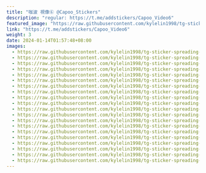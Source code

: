 ```yaml
---
title: "咖波 視像⑥ @Capoo_Stickers"
description: "regular: https://t.me/addstickers/Capoo_Video6"
featured_image: "https://raw.githubusercontent.com/kylelin1998/tg-sticker-spreading-worldwide-images/main/img/10dfc6ec-7620-4a5f-b1ae-087b5322cb17.jpg"
link: "https://t.me/addstickers/Capoo_Video6"
weight: 3
date: 2024-01-14T01:57:48+08:00
images:
  - https://raw.githubusercontent.com/kylelin1998/tg-sticker-spreading-worldwide-images/main/img/10dfc6ec-7620-4a5f-b1ae-087b5322cb17.jpg
  - https://raw.githubusercontent.com/kylelin1998/tg-sticker-spreading-worldwide-images/main/img/ca32da72-b031-4ce7-9d9d-739311c558f0.jpg
  - https://raw.githubusercontent.com/kylelin1998/tg-sticker-spreading-worldwide-images/main/img/8e156be7-744c-44f5-9b98-517ab3afd953.jpg
  - https://raw.githubusercontent.com/kylelin1998/tg-sticker-spreading-worldwide-images/main/img/0c55052e-67ae-46e9-acbe-ac583cdcb430.jpg
  - https://raw.githubusercontent.com/kylelin1998/tg-sticker-spreading-worldwide-images/main/img/6a10ffbd-8833-4a5d-bf20-f0f52deddac1.jpg
  - https://raw.githubusercontent.com/kylelin1998/tg-sticker-spreading-worldwide-images/main/img/8249c081-9677-4cd5-b9c5-e787c9c84afe.jpg
  - https://raw.githubusercontent.com/kylelin1998/tg-sticker-spreading-worldwide-images/main/img/bf5fe978-c5a2-40f9-bb3c-761fa4a40017.jpg
  - https://raw.githubusercontent.com/kylelin1998/tg-sticker-spreading-worldwide-images/main/img/2619510c-3f7f-47e1-8264-24a71fab0e44.jpg
  - https://raw.githubusercontent.com/kylelin1998/tg-sticker-spreading-worldwide-images/main/img/7b4e9f01-4ad6-4041-afb0-025a9d8e1341.jpg
  - https://raw.githubusercontent.com/kylelin1998/tg-sticker-spreading-worldwide-images/main/img/4ae1becd-3980-4223-a33e-71a7302b2996.jpg
  - https://raw.githubusercontent.com/kylelin1998/tg-sticker-spreading-worldwide-images/main/img/0385b721-6915-426a-873b-7ca29d9d2374.jpg
  - https://raw.githubusercontent.com/kylelin1998/tg-sticker-spreading-worldwide-images/main/img/dc4986ba-eb48-4522-acd5-55b84605e642.jpg
  - https://raw.githubusercontent.com/kylelin1998/tg-sticker-spreading-worldwide-images/main/img/dc27cf41-542c-4c1b-8aa8-e6f461a3d7bb.jpg
  - https://raw.githubusercontent.com/kylelin1998/tg-sticker-spreading-worldwide-images/main/img/3514be82-331d-4a7a-9b14-b2db8317d6fd.jpg
  - https://raw.githubusercontent.com/kylelin1998/tg-sticker-spreading-worldwide-images/main/img/b3d4a578-69bf-4feb-9d42-a8b257a7253f.jpg
  - https://raw.githubusercontent.com/kylelin1998/tg-sticker-spreading-worldwide-images/main/img/411d8a50-cdd4-40c2-8bca-6c16e2594d82.jpg
  - https://raw.githubusercontent.com/kylelin1998/tg-sticker-spreading-worldwide-images/main/img/eb1ba4fd-19c4-42a7-8ca0-e5fe663c03fc.jpg
  - https://raw.githubusercontent.com/kylelin1998/tg-sticker-spreading-worldwide-images/main/img/d45d6323-0566-46ad-bace-df1e9ff19ae6.jpg
  - https://raw.githubusercontent.com/kylelin1998/tg-sticker-spreading-worldwide-images/main/img/63acfa03-60e8-484f-94f2-e99ec72eb1c3.jpg
  - https://raw.githubusercontent.com/kylelin1998/tg-sticker-spreading-worldwide-images/main/img/f383287b-828a-49c6-97eb-d0e7d2d7f749.jpg
---
```

